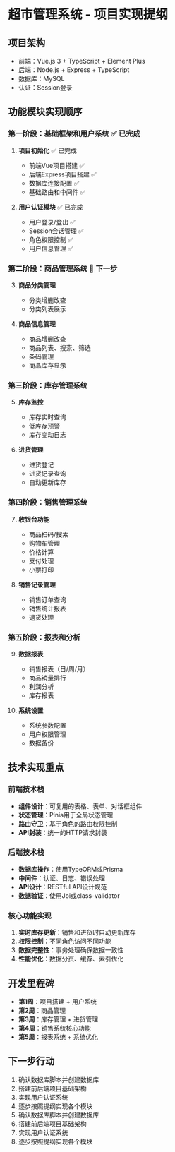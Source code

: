 # 超市管理系统 - 项目实现提纲

## 项目架构
- 前端：Vue.js 3 + TypeScript + Element Plus
- 后端：Node.js + Express + TypeScript
- 数据库：MySQL
- 认证：Session登录

## 功能模块实现顺序

### 第一阶段：基础框架和用户系统 ✅ 已完成
1. **项目初始化** ✅ 已完成
   - 前端Vue项目搭建 ✅
   - 后端Express项目搭建 ✅
   - 数据库连接配置 ✅
   - 基础路由和中间件 ✅

2. **用户认证模块** ✅ 已完成
   - 用户登录/登出 ✅
   - Session会话管理 ✅
   - 角色权限控制 ✅
   - 用户信息管理 ✅

### 第二阶段：商品管理系统 🔄 下一步
3. **商品分类管理**
   - 分类增删改查
   - 分类列表展示

4. **商品信息管理**
   - 商品增删改查
   - 商品列表、搜索、筛选
   - 条码管理
   - 商品库存显示

### 第三阶段：库存管理系统
5. **库存监控**
   - 库存实时查询
   - 低库存预警
   - 库存变动日志

6. **进货管理**
   - 进货登记
   - 进货记录查询
   - 自动更新库存

### 第四阶段：销售管理系统
7. **收银台功能**
   - 商品扫码/搜索
   - 购物车管理
   - 价格计算
   - 支付处理
   - 小票打印

8. **销售记录管理**
   - 销售订单查询
   - 销售统计报表
   - 退货处理

### 第五阶段：报表和分析
9. **数据报表**
    - 销售报表（日/周/月）
    - 商品销量排行
    - 利润分析
    - 库存报表

10. **系统设置**
    - 系统参数配置
    - 用户权限管理
    - 数据备份

## 技术实现重点

### 前端技术栈
- **组件设计**：可复用的表格、表单、对话框组件
- **状态管理**：Pinia用于全局状态管理
- **路由守卫**：基于角色的路由权限控制
- **API封装**：统一的HTTP请求封装

### 后端技术栈
- **数据库操作**：使用TypeORM或Prisma
- **中间件**：认证、日志、错误处理
- **API设计**：RESTful API设计规范
- **数据验证**：使用Joi或class-validator

### 核心功能实现
1. **实时库存更新**：销售和进货时自动更新库存
2. **权限控制**：不同角色访问不同功能
3. **数据完整性**：事务处理确保数据一致性
4. **性能优化**：数据分页、缓存、索引优化

## 开发里程碑
- **第1周**：项目搭建 + 用户系统
- **第2周**：商品管理
- **第3周**：库存管理 + 进货管理
- **第4周**：销售系统核心功能
- **第5周**：报表系统 + 系统优化

## 下一步行动
1. 确认数据库脚本并创建数据库
2. 搭建前后端项目基础架构
3. 实现用户认证系统
4. 逐步按照提纲实现各个模块
1. 确认数据库脚本并创建数据库
2. 搭建前后端项目基础架构
3. 实现用户认证系统
4. 逐步按照提纲实现各个模块

